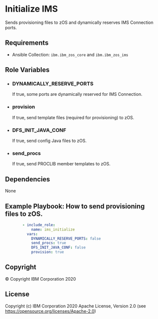 Initialize IMS
=========

Sends provisioning files to zOS and dynamically reserves IMS Connection ports.

Requirements
------------

* Ansible Collection: `ibm.ibm_zos_core` and `ibm.ibm_zos_ims`


Role Variables
--------------

- ### **DYNAMICALLY_RESERVE_PORTS**

  If true, some ports are dynamically reserved for IMS Connection.

- ### **provision**

  If true, send template files (required for provisioning) to zOS.

- ### **DFS_INIT_JAVA_CONF**

  If true, send config Java files to zOS.

- ### **send_procs**

  If true, send PROCLIB member templates to zOS.



Dependencies
------------

None

Example Playbook: How to send provisioning files to zOS.
----------------

```yaml 
        - include_role:
            name: ims_initialize
          vars:
            DYNAMICALLY_RESERVE_PORTS: false
            send_procs: true
            DFS_INIT_JAVA_CONF: false
            provision: true

```


## Copyright

© Copyright IBM Corporation 2020

License
-------

Copyright (c) IBM Corporation 2020 Apache License, Version 2.0 (see https://opensource.org/licenses/Apache-2.0)


